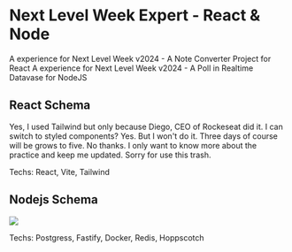 # Next Level Week Expert - React & Node
A experience for Next Level Week v2024 - A Note Converter Project for React
A experience for Next Level Week v2024 - A Poll in Realtime Datavase for NodeJS

## React Schema

Yes, I used Tailwind but only because Diego, CEO of Rockeseat did it.
I can switch to styled components? Yes. But I won't do it.
Three days of course will be grows to five. No thanks.
I only want to know more about the practice and keep me
updated. Sorry for use this trash.

Techs: React, Vite, Tailwind

## Nodejs Schema

![](https://pbs.twimg.com/media/GFn1ab7W8AAb7Qj?format=png&name=900x900)

Techs: Postgress, Fastify, Docker, Redis, Hoppscotch